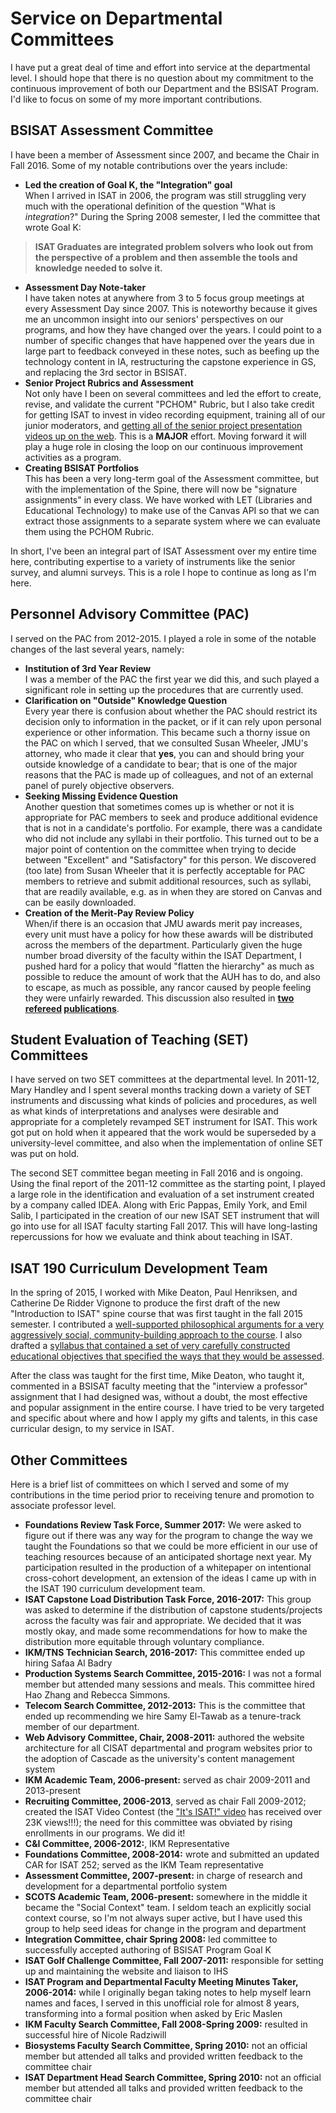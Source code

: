 # Service on Departmental Committees

I have put a great deal of time and effort into service at the departmental level. I should hope that there is no question about my commitment to the continuous improvement of both our Department and the BSISAT Program. I'd like to focus on some of my more important contributions.

## BSISAT Assessment Committee

I have been a member of Assessment since 2007, and became the Chair in Fall 2016. Some of my notable contributions over the years include:

* **Led the creation of Goal K, the "Integration" goal**<br>When I arrived in ISAT in 2006, the program was still struggling very much with the operational definition of the question "What is _integration_?" During the Spring 2008 semester, I led the committee that wrote Goal K:
> **ISAT Graduates are integrated problem solvers who look out from the perspective of a problem and then assemble the tools and knowledge needed to solve it.**
* **Assessment Day Note-taker**<br>I have taken notes at anywhere from 3 to 5 focus group meetings at every Assessment Day since 2007. This is noteworthy because it gives me an uncommon insight into our seniors' perspectives on our programs, and how they have changed over the years. I could point to a number of specific changes that have happened over the years due in large part to feedback conveyed in these notes, such as beefing up the technology content in IA, restructuring the capstone experience in GS, and replacing the 3rd sector in BSISAT.
* **Senior Project Rubrics and Assessment**<br>Not only have I been on several committees and led the effort to create, revise, and validate the current "PCHOM" Rubric, but I also take credit for getting ISAT to invest in video recording equipment, training all of our junior moderators, and [getting all of the senior project presentation videos up on the web](https://www.youtube.com/channel/UCbYPzdPbZjPdJiU2X5L_cFA). This is a **MAJOR** effort. Moving forward it will play a huge role in closing the loop on our continuous improvement activities as a program.
* **Creating BSISAT Portfolios**<br>This has been a very long-term goal of the Assessment committee, but with the implementation of the Spine, there will now be "signature assignments" in every class. We have worked with LET (Libraries and Educational Technology) to make use of the Canvas API so that we can extract those assignments to a separate system where we can evaluate them using the PCHOM Rubric.

In short, I've been an integral part of ISAT Assessment over my entire time here, contributing expertise to a variety of instruments like the senior survey, and alumni surveys. This is a role I hope to continue as long as I'm here.

## Personnel Advisory Committee (PAC)

I served on the PAC from 2012-2015. I played a role in some of the notable changes of the last several years, namely:

* **Institution of 3rd Year Review**<br>I was a member of the PAC the first year we did this, and such played a significant role in setting up the procedures that are currently used.
* **Clarification on "Outside" Knowledge Question**<br>Every year there is confusion about whether the PAC should restrict its decision only to information in the packet, or if it can rely upon personal experience or other information. This became such a thorny issue on the PAC on which I served, that we consulted Susan Wheeler, JMU's attorney, who made it clear that **yes**, you can and should bring your outside knowledge of a candidate to bear; that is one of the major reasons that the PAC is made up of colleagues, and not of an external panel of purely objective observers.
* **Seeking Missing Evidence Question**<br>Another question that sometimes comes up is whether or not it is appropriate for PAC members to seek and produce additional evidence that is not in a candidate's portfolio. For example, there was a candidate who did not include any syllabi in their portfolio. This turned out to be a major point of contention on the committee when trying to decide between "Excellent" and "Satisfactory" for this person. We discovered (too late) from Susan Wheeler that it is perfectly acceptable for PAC members to retrieve and submit additional resources, such as syllabi, that are readily available, e.g. as in when they are stored on Canvas and can be easily downloaded.
* **Creation of the Merit-Pay Review Policy**<br>When/if there is an occasion that JMU awards merit pay increases, every unit must have a policy for how these awards will be distributed across the members of the department. Particularly given the huge number broad diversity of the faculty within the ISAT Department, I pushed hard for a policy that would "flatten the hierarchy" as much as possible to reduce the amount of work that the AUH has to do, and also to escape, as much as possible, any rancor caused by people feeling they were unfairly rewarded. This discussion also resulted in **[two refereed](https://github.com/morphatic/isat-portfolio/blob/master/supporting_materials/publications/2016--JQP--MeritPayInHigherEd.pdf) [publications](https://github.com/morphatic/isat-portfolio/blob/master/supporting_materials/publications/2016--JQP--DiggingDeeperIntoBehaviorism.pdf)**.

## Student Evaluation of Teaching (SET) Committees

I have served on two SET committees at the departmental level. In 2011-12, Mary Handley and I spent several months tracking down a variety of SET instruments and discussing what kinds of policies and procedures, as well as what kinds of interpretations and analyses were desirable and appropriate for a completely revamped SET instrument for ISAT. This work got put on hold when it appeared that the work would be superseded by a university-level committee, and also when the implementation of online SET was put on hold.

The second SET committee began meeting in Fall 2016 and is ongoing. Using the final report of the 2011-12 committee as the starting point, I played a large role in the identification and evaluation of a set instrument created by a company called IDEA. Along with Eric Pappas, Emily York, and Emil Salib, I participated in the creation of our new ISAT SET instrument that will go into use for all ISAT faculty starting Fall 2017. This will have long-lasting repercussions for how we evaluate and think about teaching in ISAT.

## ISAT 190 Curriculum Development Team

In the spring of 2015, I worked with Mike Deaton, Paul Henriksen, and Catherine De Ridder Vignone to produce the first draft of the new "Introduction to ISAT" spine course that was first taught in the fall 2015 semester. I contributed a [well-supported philosophical arguments for a very aggressively social, community-building approach to the course](https://github.com/morphatic/isat-portfolio/raw/master/supporting_materials/misc/2015--Spine--Initial190Thoughts.pdf). I also drafted a [syllabus that contained a set of very carefully constructed educational objectives that specified the ways that they would be assessed](https://github.com/morphatic/isat-portfolio/raw/master/supporting_materials/misc/2015--Spine--Draft190Syllabus.pdf).

After the class was taught for the first time, Mike Deaton, who taught it, commented in a BSISAT faculty meeting that the "interview a professor" assignment that I had designed was, without a doubt, the most effective and popular assignment in the entire course. I have tried to be very targeted and specific about where and how I apply my gifts and talents, in this case curricular design, to my service in ISAT.

## Other Committees

Here is a brief list of committees on which I served and some of my contributions in the time period prior to receiving tenure and promotion to associate professor level.

* **Foundations Review Task Force, Summer 2017:** We were asked to figure out if there was any way for the program to change the way we taught the Foundations so that we could be more efficient in our use of teaching resources because of an anticipated shortage next year. My participation resulted in the production of a whitepaper on intentional cross-cohort development, an extension of the ideas I came up with in the ISAT 190 curriculum development team.
* **ISAT Capstone Load Distribution Task Force, 2016-2017:** This group was asked to determine if the distribution of capstone students/projects across the faculty was fair and appropriate. We decided that it was mostly okay, and made some recommendations for how to make the distribution more equitable through voluntary compliance.
* **IKM/TNS Technician Search, 2016-2017:** This committee ended up hiring Safaa Al Badry
* **Production Systems Search Committee, 2015-2016:** I was not a formal member but attended many sessions and meals. This committee hired Hao Zhang and Rebecca Simmons.
* **Telecom Search Committee, 2012-2013:** This is the committee that ended up recommending we hire Samy El-Tawab as a tenure-track member of our department.
* **Web Advisory Committee, Chair, 2008-2011:** authored the website architecture for all CISAT departmental and program websites prior to the adoption of Cascade as the university's content management system
* **IKM Academic Team, 2006-present:** served as chair 2009-2011 and 2013-present
* **Recruiting Committee, 2006-2013**, served as chair Fall 2009-2012; created the ISAT Video Contest (the ["It's ISAT!" video](https://www.youtube.com/watch?v=XCSyCJIUDfc) has received over 23K views!!!); the need for this committee was obviated by rising enrollments in our programs. We did it!
* **C&I Committee, 2006-2012:**, IKM Representative
* **Foundations Committee, 2008-2014:** wrote and submitted an updated CAR for ISAT 252; served as the IKM Team representative
* **Assessment Committee, 2007-present:** in charge of research and development for a departmental portfolio system
* **SCOTS Academic Team, 2006-present:** somewhere in the middle it became the "Social Context" team. I seldom teach an explicitly social context course, so I'm not always super active, but I have used this group to help seed ideas for change in the program and department
* **Integration Committee, chair Spring 2008:** led committee to successfully accepted authoring of BSISAT Program Goal K
* **ISAT Golf Challenge Committee, Fall 2007-2011:** responsible for setting up and maintaining the website and liaison to IHS
* **ISAT Program and Departmental Faculty Meeting Minutes Taker, 2006-2014:** while I originally began taking notes to help myself learn names and faces, I served in this unofficial role for almost 8 years, transforming into a formal position when asked by Eric Maslen
* **IKM Faculty Search Committee, Fall 2008-Spring 2009:** resulted in successful hire of Nicole Radziwill
* **Biosystems Faculty Search Committee, Spring 2010:** not an official member but attended all talks and provided written feedback to the committee chair
* **ISAT Department Head Search Committee, Spring 2010:** not an official member but attended all talks and provided written feedback to the committee chair